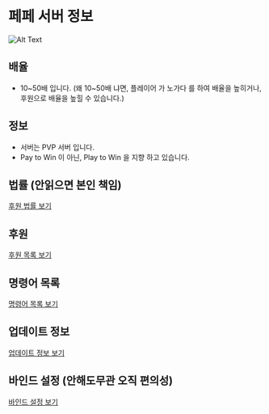 # 페페 서버 정보
![Alt Text](https://i.imgur.com/bDhleH0.gif)

## 배율
* 10~50배 입니다. (왜 10~50배 냐면, 플레이어 가 노가다 를 하여 배율을 높히거나, 후원으로 배율을 높힐 수 있습니다.)

## 정보
* 서버는 PVP 서버 입니다.
* Pay to Win 이 아닌, Play to Win 을 지향 하고 있습니다.

## 법률 (안읽으면 본인 책임)
[후원 법률 보기](https://github.com/krwolf76/pepeserver/blob/master/%EC%84%9C%EB%B2%84%20%EB%B2%95%EB%A5%A0.md)

## 후원
[후원 목록 보기](https://github.com/krwolf76/pepeserver/blob/master/%ED%9B%84%EC%9B%90%20%EB%AA%A9%EB%A1%9D.mdf)

## 명령어 목록
[명령어 목록 보기](https://github.com/krwolf76/pepeserver/blob/master/%EB%AA%85%EB%A0%B9%EC%96%B4.md)

## 업데이트 정보
[업데이트 정보 보기](https://github.com/krwolf76/pepeserver/blob/master/%EC%84%9C%EB%B2%84%20%EC%97%85%EB%8D%B0%EC%9D%B4%ED%8A%B8%20%EC%A0%95%EB%B3%B4.md)

## 바인드 설정 (안해도무관 오직 편의성)
[바인드 설정 보기](https://github.com/krwolf76/pepeserver/blob/master/%EB%B0%94%EC%9D%B8%EB%93%9C.md)
